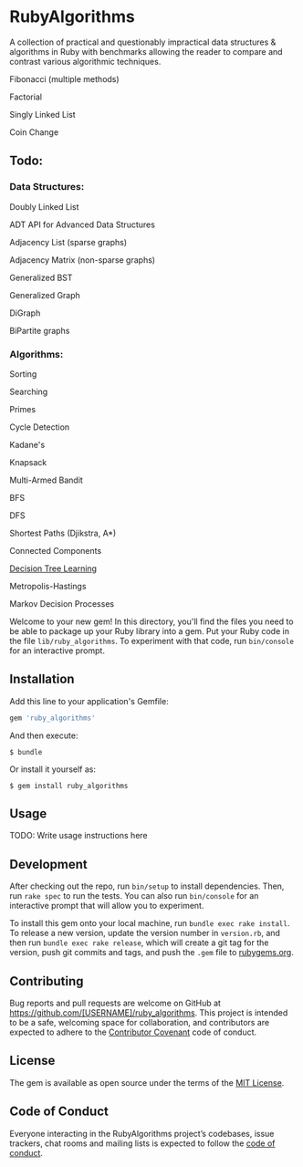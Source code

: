 # RubyAlgorithms

A collection of practical and questionably impractical data structures & algorithms in Ruby with benchmarks allowing the reader to compare and contrast various algorithmic techniques.

Fibonacci (multiple methods)

Factorial

Singly Linked List

Coin Change

## Todo:


### Data Structures:

Doubly Linked List

ADT API for Advanced Data Structures

Adjacency List (sparse graphs)

Adjacency Matrix (non-sparse graphs)

Generalized BST

Generalized Graph

DiGraph

BiPartite graphs

### Algorithms:

Sorting

Searching

Primes

Cycle Detection

Kadane's

Knapsack

Multi-Armed Bandit

BFS

DFS

Shortest Paths (Djikstra, A*)

Connected Components

[Decision Tree Learning](https://en.wikipedia.org/wiki/Decision_tree_learning)

Metropolis-Hastings

Markov Decision Processes


Welcome to your new gem! In this directory, you'll find the files you need to be able to package up your Ruby library into a gem. Put your Ruby code in the file `lib/ruby_algorithms`. To experiment with that code, run `bin/console` for an interactive prompt.


## Installation

Add this line to your application's Gemfile:

```ruby
gem 'ruby_algorithms'
```

And then execute:

    $ bundle

Or install it yourself as:

    $ gem install ruby_algorithms

## Usage

TODO: Write usage instructions here

## Development

After checking out the repo, run `bin/setup` to install dependencies. Then, run `rake spec` to run the tests. You can also run `bin/console` for an interactive prompt that will allow you to experiment.

To install this gem onto your local machine, run `bundle exec rake install`. To release a new version, update the version number in `version.rb`, and then run `bundle exec rake release`, which will create a git tag for the version, push git commits and tags, and push the `.gem` file to [rubygems.org](https://rubygems.org).

## Contributing

Bug reports and pull requests are welcome on GitHub at https://github.com/[USERNAME]/ruby_algorithms. This project is intended to be a safe, welcoming space for collaboration, and contributors are expected to adhere to the [Contributor Covenant](http://contributor-covenant.org) code of conduct.

## License

The gem is available as open source under the terms of the [MIT License](http://opensource.org/licenses/MIT).

## Code of Conduct

Everyone interacting in the RubyAlgorithms project’s codebases, issue trackers, chat rooms and mailing lists is expected to follow the [code of conduct](https://github.com/[USERNAME]/ruby_algorithms/blob/master/CODE_OF_CONDUCT.md).
